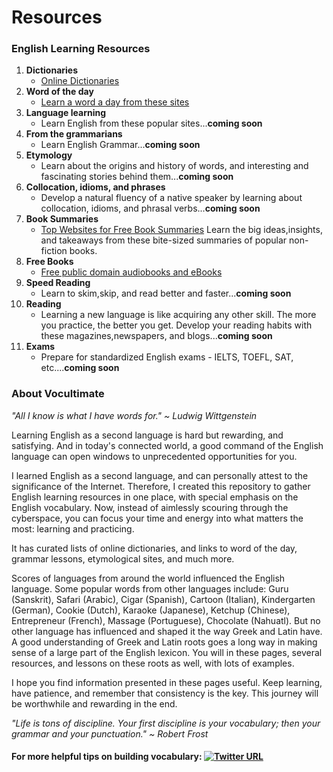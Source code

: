 # Resources
### English Learning Resources

1. **Dictionaries**
     - [Online Dictionaries](https://github.com/vocultimate/Resources/blob/main/Online_Dictionaries.md)
2. **Word of the day**
     - [Learn a word a day from these sites](https://github.com/vocultimate/Resources/blob/main/Word_of_the_day.md)
3. **Language learning**
     - Learn English from these popular sites...**coming soon**
4. **From the grammarians**
     - Learn English Grammar...**coming soon**
5. **Etymology**
     - Learn about the origins and history of words, and interesting and fascinating stories behind them...**coming soon**
6. **Collocation, idioms, and phrases**
     - Develop a natural fluency of a native speaker by learning about collocation, idioms, and phrasal verbs...**coming soon**
7. **Book Summaries**
     - [Top Websites for Free Book Summaries](https://github.com/vocultimate/Resources/blob/main/Book_Summaries.md) Learn the big ideas,insights, and takeaways from these bite-sized summaries of popular non-fiction books.
8. **Free Books**
     -  [Free public domain audiobooks and eBooks](https://github.com/vocultimate/Resources/blob/main/Books.md)
9. **Speed Reading**
     -  Learn to skim,skip, and read better and faster...**coming soon**
10. **Reading**
      - Learning a new language is like acquiring any other skill. The more you practice, the better you get. Develop your reading habits with these magazines,newspapers, and blogs...**coming soon**
 11. **Exams**
       - Prepare for standardized English exams - IELTS, TOEFL, SAT, etc....**coming soon**



### About Vocultimate
_"All I know is what I have words for." ~ Ludwig Wittgenstein_


Learning English as a second language is hard but rewarding, and satisfying. And in today's connected world, a good command of the English language can open windows to unprecedented opportunities for you. 



I learned English as a second language, and can personally attest to the significance of the Internet. Therefore, I created this repository to gather English learning resources in one place, with special emphasis on the English vocabulary. Now, instead of aimlessly scouring through the cyberspace, you can focus your time and energy into what matters the most: learning and practicing.


It has curated lists of online dictionaries, and links to word of the day, grammar lessons, etymological sites, and much more.



Scores of languages from around the world influenced the English language. Some popular words from other languages include: Guru (Sanskrit), Safari (Arabic), Cigar (Spanish), Cartoon (Italian), Kindergarten (German), Cookie (Dutch), Karaoke (Japanese), Ketchup (Chinese), Entrepreneur (French), Massage (Portuguese), Chocolate (Nahuatl). But no other language has influenced and shaped it the way Greek and Latin have. A good understanding of Greek and Latin roots goes a long way in making sense of a large part of the English lexicon. You will in these pages, several resources, and lessons on these roots as well, with lots of examples.



I hope you find information presented in these pages useful. Keep learning, have patience, and remember that consistency is the key. This journey will be worthwhile and rewarding in the end.

_"Life is tons of discipline. Your first discipline is your vocabulary; then your grammar and your punctuation." ~ Robert Frost_

#### For more helpful tips on building vocabulary: [![Twitter URL](https://img.shields.io/twitter/url/https/twitter.com/Vocultimate.svg?style=social&label=Follow%20%40Vocultimate)](https://twitter.com/vocultimate)

